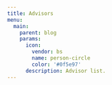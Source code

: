 ```yaml
---
title: Advisors
menu:
  main:
    parent: blog
    params:
      icon:
        vendor: bs
        name: person-circle
        color: '#0f5e97'
      description: Advisor list.
---
```

